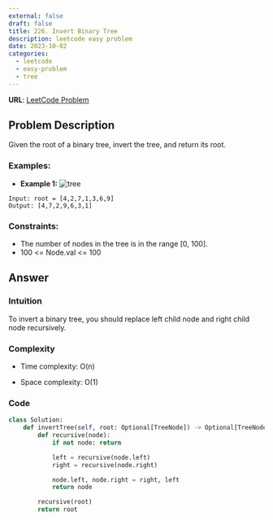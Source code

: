 ```yaml
---
external: false
draft: false
title: 226. Invert Binary Tree
description: leetcode easy problem
date: 2023-10-02
categories:
  - leetcode
  - easy-problem
  - tree
---
```


**URL**: [LeetCode Problem](https://leetcode.com/problems/invert-binary-tree/submissions/)

## Problem Description

Given the root of a binary tree, invert the tree, and return its root.

### Examples:

- **Example 1:**
  ![tree](/images/invert-tree.png)

```plaintext
Input: root = [4,2,7,1,3,6,9]
Output: [4,7,2,9,6,3,1]
```

### Constraints:

- The number of nodes in the tree is in the range [0, 100].
- 100 <= Node.val <= 100

## Answer

### Intuition

To invert a binary tree, you should replace left child node and right child node recursively.

### Complexity

- Time complexity: O(n)

- Space complexity: O(1)

### Code

```python
class Solution:
    def invertTree(self, root: Optional[TreeNode]) -> Optional[TreeNode]:
        def recursive(node):
            if not node: return

            left = recursive(node.left)
            right = recursive(node.right)

            node.left, node.right = right, left
            return node

        recursive(root)
        return root
```
